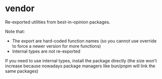 # vendor

Re-exported utilities from best-in-opinion packages.

Note that:
- The export are hard-coded function names (so you cannot use override to force a newer version for more functions)
- Internal types are not re-exported

If you need to use internal types, install the package directly (the size won't increase because nowadays package managers like bun/pnpm will link the same packages)
